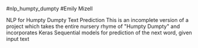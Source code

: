 #nlp_humpty_dumpty
#Emily Mizell

<h>NLP for Humpty Dumpty Text Prediction</h>
This is an incomplete version of a project which takes the entire nursery rhyme of "Humpty Dumpty" and incorporates Keras Sequential models for prediction of the next word, given input text
